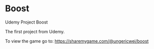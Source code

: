 # Boost
Udemy Project Boost 

The first project from Udemy.

To view the game go to: https://sharemygame.com/@ungericwei/boost
